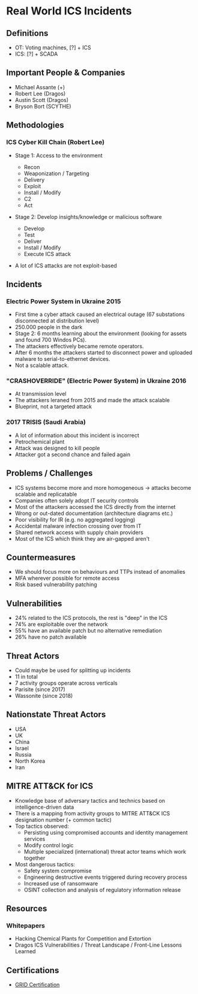 # Real World ICS Incidents

## Definitions
- OT: Voting machines, [?] + ICS
- ICS: [?] + SCADA

## Important People & Companies
- Michael Assante (+)
- Robert Lee (Dragos)
- Austin Scott (Dragos)
- Bryson Bort (SCYTHE)

## Methodologies

### ICS Cyber Kill Chain (Robert Lee)
- Stage 1: Access to the environment
  - Recon
  - Weaponization / Targeting
  - Delivery
  - Exploit
  - Install / Modify
  - C2
  - Act
- Stage 2: Develop insights/knowledge or malicious software
  - Develop
  - Test
  - Deliver
  - Install / Modify
  - Execute ICS attack

- A lot of ICS attacks are not exploit-based

## Incidents

### Electric Power System in Ukraine 2015
- First time a cyber attack caused an electrical outage (67 substations disconnected at distribution level)
- 250.000 people in the dark
- Stage 2: 6 months learning about the environment (looking for assets and found 700 Windos PCs).
- The attackers effectively became remote operators.
- After 6 months the attackers started to disconnect power and uploaded malware to serial-to-ethernet devices.
- Not a scalable attack.

### "CRASHOVERRIDE" (Electric Power System) in Ukraine 2016
- At transmission level
- The attackers leraned from 2015 and made the attack scalable
- Blueprint, not a targeted attack

### 2017 TRISIS (Saudi Arabia)
- A lot of information about this incident is incorrect
- Petrochemical plant
- Attack was designed to kill people
- Attacker got a second chance and failed again

## Problems / Challenges
- ICS systems become more and more homogeneous -> attacks become scalable and replicatable
- Companies often solely adopt IT security controls
- Most of the attackers accessed the ICS directly from the internet
- Wrong or out-dated documentation (architecture diagrams etc.)
- Poor visibility for IR (e.g. no aggregated logging)
- Accidental malware infection crossing over from IT
- Shared network access with supply chain providers
- Most of the ICS which think they are air-gapped aren't

## Countermeasures
- We should focus more on behaviours and TTPs instead of anomalies
- MFA wherever possible for remote access
- Risk based vulnerability patching

## Vulnerabilities
- 24% related to the ICS protocols, the rest is "deep" in the ICS
- 74% are exploitable over the network
- 55% have an available patch but no alternative remediation
- 26% have no patch available

## Threat Actors
- Could maybe be used for splitting up incidents
- 11 in total
- 7 activity groups operate across verticals
- Parisite (since 2017)
- Wassonite (since 2018)

## Nationstate Threat Actors
- USA
- UK
- China
- Israel
- Russia
- North Korea
- Iran

## MITRE ATT&CK for ICS
- Knowledge base of adversary tactics and technics based on intelligence-driven data
- There is a mapping from activity groups to MITRE ATT&CK ICS designation number (+ common tactic)
- Top tactics observed:
  - Persisting using compromised accounts and identity management services
  - Modify control logic
  - Multiple specialized (international) threat actor teams which work together
- Most dangerous tactics:
  - Safety system compromise
  - Engineering destructive events triggered during recovery process
  - Increased use of ransomware
  - OSINT collection and analysis of regulatory information release

## Resources

### Whitepapers
- Hacking Chemical Plants for Competition and Extortion
- Dragos ICS Vulnerabilities / Threat Landscape / Front-Line Lessons Learned

## Certifications
- [GRID Certification](https://www.giac.org/certification/response-industrial-defense-grid)